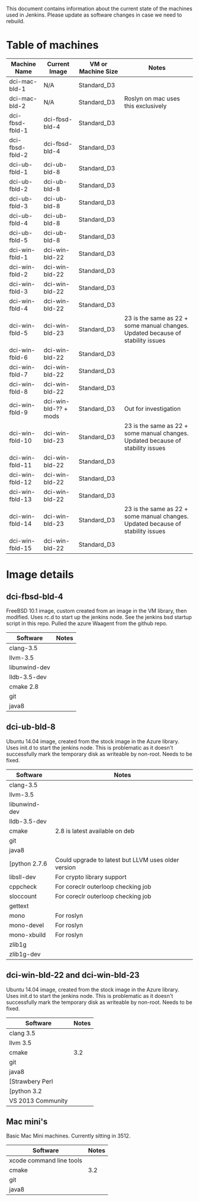 This document contains information about the current state of the machines used in Jenkins.  Please update as software changes in case we need to rebuild.

# Table of machines

|Machine Name|Current Image|VM or Machine Size|Notes|
|---|---|---|---|
|dci-mac-bld-1|N/A|Standard_D3||
|dci-mac-bld-2|N/A|Standard_D3|Roslyn on mac uses this exclusively|
|dci-fbsd-fbld-1|dci-fbsd-bld-4|Standard_D3||
|dci-fbsd-fbld-2|dci-fbsd-bld-4|Standard_D3||
|dci-ub-fbld-1|dci-ub-bld-8|Standard_D3||
|dci-ub-fbld-2|dci-ub-bld-8|Standard_D3||
|dci-ub-fbld-3|dci-ub-bld-8|Standard_D3||
|dci-ub-fbld-4|dci-ub-bld-8|Standard_D3||
|dci-ub-fbld-5|dci-ub-bld-8|Standard_D3||
|dci-win-fbld-1|dci-win-bld-22|Standard_D3||
|dci-win-fbld-2|dci-win-bld-22|Standard_D3||
|dci-win-fbld-3|dci-win-bld-22|Standard_D3||
|dci-win-fbld-4|dci-win-bld-22|Standard_D3||
|dci-win-fbld-5|dci-win-bld-23|Standard_D3|23 is the same as 22 + some manual changes.  Updated because of stability issues|
|dci-win-fbld-6|dci-win-bld-22|Standard_D3||
|dci-win-fbld-7|dci-win-bld-22|Standard_D3||
|dci-win-fbld-8|dci-win-bld-22|Standard_D3||
|dci-win-fbld-9|dci-win-bld-?? + mods|Standard_D3|Out for investigation|
|dci-win-fbld-10|dci-win-bld-23|Standard_D3|23 is the same as 22 + some manual changes.  Updated because of stability issues|
|dci-win-fbld-11|dci-win-bld-22|Standard_D3||
|dci-win-fbld-12|dci-win-bld-22|Standard_D3||
|dci-win-fbld-13|dci-win-bld-22|Standard_D3||
|dci-win-fbld-14|dci-win-bld-23|Standard_D3|23 is the same as 22 + some manual changes.  Updated because of stability issues|
|dci-win-fbld-15|dci-win-bld-22|Standard_D3||

# Image details

## dci-fbsd-bld-4

FreeBSD 10.1 image, custom created from an image in the VM library, then modified.  Uses rc.d to start up the jenkins node.  See the jenkins bsd startup script in this repo.  Pulled the azure Waagent from the github repo.

|Software|Notes|
|---|---|
|clang-3.5||
|llvm-3.5||
|libunwind-dev||
|lldb-3.5-dev||
|cmake 2.8||
|git||
|java8||

## dci-ub-bld-8

Ubuntu 14.04 image, created from the stock image in the Azure library.  Uses init.d to start the jenkins node.  This is problematic as it doesn't successfully mark the temporary disk as writeable by non-root.  Needs to be fixed.

|Software|Notes|
|---|---|
|clang-3.5||
|llvm-3.5||
|libunwind-dev||
|lldb-3.5-dev||
|cmake|2.8 is latest available on deb|
|git||
|java8||
[python 2.7.6|Could upgrade to latest but LLVM uses older version|
|libsll-dev| For crypto library support|
|cppcheck|For coreclr outerloop checking job|
|sloccount|For coreclr outerloop checking job|
|gettext||
|mono|For roslyn|
|mono-devel|For roslyn|
|mono-xbuild|For roslyn|
|zlib1g||
|zlib1g-dev||

## dci-win-bld-22 and dci-win-bld-23

Ubuntu 14.04 image, created from the stock image in the Azure library.  Uses init.d to start the jenkins node.  This is problematic as it doesn't successfully mark the temporary disk as writeable by non-root.  Needs to be fixed.

|Software|Notes|
|---|---|
|clang 3.5||
|llvm 3.5||
|cmake|3.2|
|git||
|java8||
[Strawbery Perl||
[python 3.2||
|VS 2013 Community||

## Mac mini's

Basic Mac Mini machines.  Currently sitting in 3512.

|Software|Notes|
|---|---|
|xcode command line tools||
|cmake|3.2|
|git||
|java8||